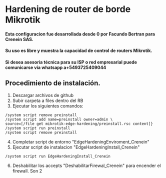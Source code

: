 # Hardening de router de borde Mikrotik
#### Esta configuracion fue desarrollada desde 0 por Facundo Bertran para Crenein SAS.
#### Su uso es libre y muestra la capacidad de control de routers Mikrotik.
#### Si desea asesoria técnica para su ISP o red empresarial puede comunicarse via whatsapp a+5493725409044

## Procedimiento de instalación.

1. Descargar archivos de github
2. Subir carpeta a files dentro del RB
3. Ejecutar los siguientes comandos:
```
/system script remove preinstall
/system script add name=preinstall owner=admin \
source=[/file get mikrotik-edge-hardening/preinstall.rsc content]}
/system script run preinstall
/system script remove preinstall
```
4. Completar script de entorno "EdgeHardeningEnviroment_Crenein"
5. Ejecutar script de instalacion "EdgeHardeningInstall_Crenein"
```
/system script run EdgeHardeningInstall_Crenein
```
6. Deshabilitar los accepts "DeshabilitarFirewal_Crenein" para encender el firewall. Son 2